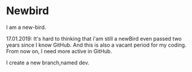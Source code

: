 # Newbird
I am a new-bird.

17.01.2019:
It's hard to thinking that i'am still a newBird even passed two years since I know GitHub.
And this is also a vacant period for my coding.
From now on, I need more active in GitHub.

I create a new branch,named dev.
